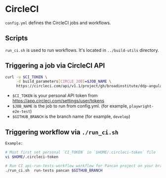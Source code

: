 # CircleCI

`config.yml` defines the CircleCI jobs and workflows.

## Scripts

`run_ci.sh` is used to run workflows. It's located in `../build-utils` directory.


## Triggering a job via CircleCI API

```sh
curl -u $CI_TOKEN \
     -d build_parameters[CIRCLE_JOB]=$JOB_NAME \
     https://circleci.com/api/v1.1/project/gh/broadinstitute/ddp-angular/tree/$GITHUB_BRANCH
```

- `$CI_TOKEN` is your personal API token from https://app.circleci.com/settings/user/tokens
- `$JOB_NAME` is the job to run from config.yml. (for example, `playwright-e2e-test`)
- `$GITHUB_BRANCH` is the branch name (for example, `develop`)

## Triggering workflow via `./run_ci.sh`

```sh
Example: 

# Must first set personal `CI_TOKEN` in `$HOME/.circleci-token` file
vi $HOME/.circleci-token

# Run CI api-run-tests-workflow workflow for Pancan project on your branch
./run_ci.sh  run-tests pancan $GITHUB_BRANCH

```

